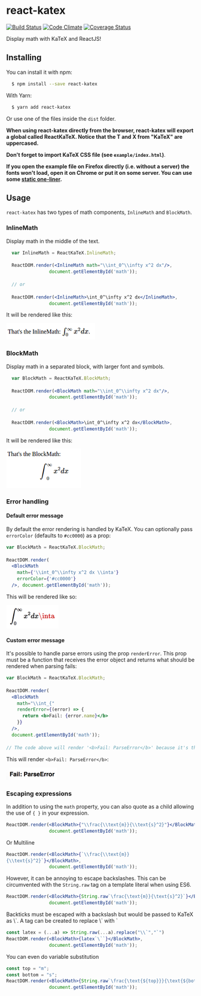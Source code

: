 # react-katex

[![Build Status](https://travis-ci.org/talyssonoc/react-katex.svg?branch=master)](https://travis-ci.org/talyssonoc/react-katex) [![Code Climate](https://codeclimate.com/github/talyssonoc/react-katex/badges/gpa.svg)](https://codeclimate.com/github/talyssonoc/react-katex) [![Coverage Status](https://coveralls.io/repos/github/talyssonoc/react-katex/badge.svg?branch=master)](https://coveralls.io/github/talyssonoc/react-katex?branch=master)

Display math with KaTeX and ReactJS!

## Installing

You can install it with npm:

```sh
  $ npm install --save react-katex
```

With Yarn:

```sh
  $ yarn add react-katex
```

Or use one of the files inside the `dist` folder.

__When using react-katex directly from the browser, react-katex will export a global called ReactKaTeX. Notice that the T and X from "KaTeX" are uppercased.__

__Don't forget to import KaTeX CSS file (see `example/index.html`)__.

__If you open the example file on Firefox directly (i.e. without a server) the fonts won't load, open it on Chrome or put it on some server. You can use some [static one-liner](https://gist.github.com/willurd/5720255).__

## Usage

`react-katex` has two types of math components, `InlineMath` and `BlockMath`.

### InlineMath

Display math in the middle of the text.

```jsx
  var InlineMath = ReactKaTeX.InlineMath;

  ReactDOM.render(<InlineMath math="\\int_0^\\infty x^2 dx"/>,
                document.getElementById('math'));

  // or

  ReactDOM.render(<InlineMath>\int_0^\infty x^2 dx</InlineMath>,
                document.getElementById('math'));
```

It will be rendered like this:

![Inline math](docs/inline.png)

### BlockMath

Display math in a separated block, with larger font and symbols.

```jsx
  var BlockMath = ReactKaTeX.BlockMath;

  ReactDOM.render(<BlockMath math="\\int_0^\\infty x^2 dx"/>,
                document.getElementById('math'));

  // or

  ReactDOM.render(<BlockMath>\int_0^\infty x^2 dx</BlockMath>,
                document.getElementById('math'));
```

It will be rendered like this:

![Block math](docs/block.png)


### Error handling

#### Default error message

By default the error rendering is handled by KaTeX. You can optionally pass `errorColor` (defaults to `#cc0000`) as a prop:

```jsx
var BlockMath = ReactKaTeX.BlockMath;

ReactDOM.render(
  <BlockMath
    math={'\\int_0^\\infty x^2 dx \\inta'}
    errorColor={'#cc0000'}
  />, document.getElementById('math'));
```

This will be rendered like so:

![KaTeX error](docs/error.png)

#### Custom error message

It's possible to handle parse errors using the prop `renderError`. This prop must be a function that receives the error object and returns what should be rendered when parsing fails:

```jsx
var BlockMath = ReactKaTeX.BlockMath;
  
ReactDOM.render(
  <BlockMath
    math="\\int_{"
    renderError={(error) => {
      return <b>Fail: {error.name}</b>
    }}
  />,
  document.getElementById('math'));

// The code above will render '<b>Fail: ParseError</b>' because it's the value returned from `renderError`.
```

This will render `<b>Fail: ParseError</b>`:

![renderError](docs/rendererror.png)

### Escaping expressions

In addition to using the `math` property, you can also quote as a child allowing the use of `{ }` in your expression.

```jsx
ReactDOM.render(<BlockMath>{"\\frac{\\text{m}}{\\text{s}^2}"}</BlockMath>,
                document.getElementById('math'));
```

Or Multiline

```jsx
ReactDOM.render(<BlockMath>{`\\frac{\\text{m}}
{\\text{s}^2}`}</BlockMath>,
                document.getElementById('math'));
```

However, it can be annoying to escape backslashes. This can be circumvented with the `String.raw` tag on a template literal when using ES6.

```jsx
ReactDOM.render(<BlockMath>{String.raw`\frac{\text{m}}{\text{s}^2}`}</BlockMath>,
                document.getElementById('math'));
```

Backticks must be escaped with a backslash but would be passed to KaTeX as \\\`. A tag can be created to replace \\\` with \`

```jsx
const latex = (...a) => String.raw(...a).replace("\\`","`")
ReactDOM.render(<BlockMath>{latex`\``}</BlockMath>,
                document.getElementById('math'));
```

You can even do variable substitution

```jsx
const top = "m";
const bottom = "s";
ReactDOM.render(<BlockMath>{String.raw`\frac{\text{${top}}}{\text{${bottom}}^2}`}</BlockMath>,
                document.getElementById('math'));
```
